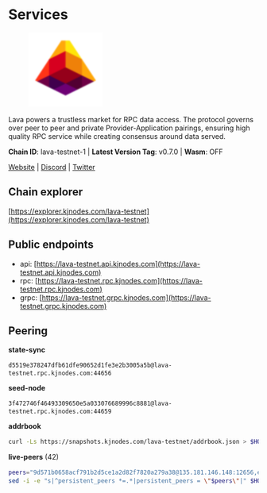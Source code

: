# Services

<figure><img src="https://raw.githubusercontent.com/kj89/cosmos-images/main/logos/lava.png" width="150" alt=""><figcaption></figcaption></figure>

Lava powers a trustless market for RPC data access. The protocol  governs over peer to peer and private Provider-Application pairings,  ensuring high quality RPC service while creating consensus around data served.

**Chain ID**: lava-testnet-1 | **Latest Version Tag**: v0.7.0 | **Wasm**: OFF

[Website](https://lavanet.xyz) | [Discord](https://discord.com/invite/Tbk5NxTCdA) | [Twitter](https://twitter.com/lavanetxyz)




## Chain explorer
[https://explorer.kjnodes.com/lava-testnet](https://explorer.kjnodes.com/lava-testnet)

## Public endpoints

* api: [https://lava-testnet.api.kjnodes.com](https://lava-testnet.api.kjnodes.com)
* rpc: [https://lava-testnet.rpc.kjnodes.com](https://lava-testnet.rpc.kjnodes.com)
* grpc: [https://lava-testnet.grpc.kjnodes.com](https://lava-testnet.grpc.kjnodes.com)

## Peering

**state-sync**

```text
d5519e378247dfb61dfe90652d1fe3e2b3005a5b@lava-testnet.rpc.kjnodes.com:44656
```

**seed-node**

```text
3f472746f46493309650e5a033076689996c8881@lava-testnet.rpc.kjnodes.com:44659
```

**addrbook**
```bash
curl -Ls https://snapshots.kjnodes.com/lava-testnet/addrbook.json > $HOME/.lava/config/addrbook.json
```

**live-peers** (42)
```bash
peers="9d571b0658acf791b2d5ce1a2d82f7820a279a38@135.181.146.148:12656,e593c7a9ca61f5616119d6beb5bd8ef5dd28d62d@34.246.190.1:26656,d5519e378247dfb61dfe90652d1fe3e2b3005a5b@65.109.68.190:44656,6ba3b6ec03839afffa64c83e18ff80a681f4968d@65.108.194.40:21756,14ae45e7f2ff7491cfa686a8fcac7cc095bc38ff@213.239.217.52:39656,5a469a75fb05eddf2d79fb17063cc59e84d0821a@207.180.236.115:34656,13a9209a4d08803a3becac57de8eb02dd51f8f41@65.109.23.114:19956,112fba64a7e5e27b0cf8f02c634334c957891abf@75.119.146.244:28656,3a445bfdbe2d0c8ee82461633aa3af31bc2b4dc0@3.252.219.158:26656,d6a116d2aed64bd2f383b894e38f2a62232e44b7@116.202.161.165:36656,5c2a752c9b1952dbed075c56c600c3a79b58c395@185.16.39.172:27066,9d5802ec3e10fbac150850ffdfa50f324e804b95@95.214.55.62:35656,bd1e1f8df77e7b61200c490c9fabe6bbc4412d4e@91.223.3.144:26856,6bc4f7c26faad2e87d005f8934108f7bcb1b9543@162.55.95.144:26656,51aeaa2c757989f720c904023c2dbedfc720f75e@23.88.5.169:27656,d1730b774b7c1d52dd9f6ae874a56de958aa147e@65.109.15.19:26656,f68c57ca955420779773f9320a6b7710c2b29f73@188.191.36.222:26656,f0758765ef0350d5cbbdeebf0b8e84f76e21c46d@54.221.204.97:26656,7adc61737172235479b405f61477a02be635fb21@62.171.188.69:26656,fb2b9d41678f3d1c9c0bdef1a87f2037b6b0088a@146.19.24.252:26666,c19965fe8a1ea3391d61d09cf589bca0781d29fd@162.19.217.52:26656,07c557b393b235a7b004a4a32831e54092dc24a0@91.107.147.250:26656,550d7467d6a442da11d9772b804252a8dfdca27e@91.107.243.149:26656,7fb838681ff9855a634c7823de605fb4a5d22eba@65.108.144.202:26656,5bdbd9a68d212ec341c781cc553043486ce5b8ee@31.220.76.135:26656,0c548b2704594c7929b713de4c6985b9d9f03b8a@194.163.184.46:27656,013f0163d37428ed99eacd8ee84059da5c243981@5.161.132.217:26656,cc5b61248a30c7e34ff4a7dfee3d470000b0de2d@194.50.0.178:26656,9057ee9d3d9b3c42c184dc89a7b2a07026b81a45@31.220.76.131:26656,0adbe1e790b58d19cc53a9839059a95d7d5d7aba@65.109.70.23:19956,b043a968059a60026988045fdd543c10b2756d6d@79.137.206.77:26656,b62eb3baed171ab5654292e5e35d56a1287693c9@45.32.66.24:26656,d6c9a48634b9e1277d587fdb76d58421a23903a4@65.109.90.171:34656,eb7832932626c1c636d16e0beb49e0e4498fbd5e@65.108.231.124:20656,c13b120d588c86008dc4ea5e3633b93c01831124@80.79.5.171:31656,d8900913c64c2d7894d13ba35fe6c3e7c346015a@95.31.224.15:36656,b495744cfa1883935fe641eaade6aa0dc91be689@134.209.243.127:26656,0925c475208d8e338907383ab87a094ad03c478e@65.109.55.186:40656,1dcafa53e66c0b8470b96db4b532a658c26fa026@167.235.84.123:26656,6b7bfa6f0297b231f40a9284d45282af93320315@65.109.116.50:28656,a20e24a251c9e6325a7c1e05d6a479bcd9c721ac@168.119.52.60:26656,4e96723af8feb8a515573a7b9391e7bf7d562480@194.163.162.155:26656"
sed -i -e "s|^persistent_peers *=.*|persistent_peers = \"$peers\"|" $HOME/.lava/config/config.toml
```
